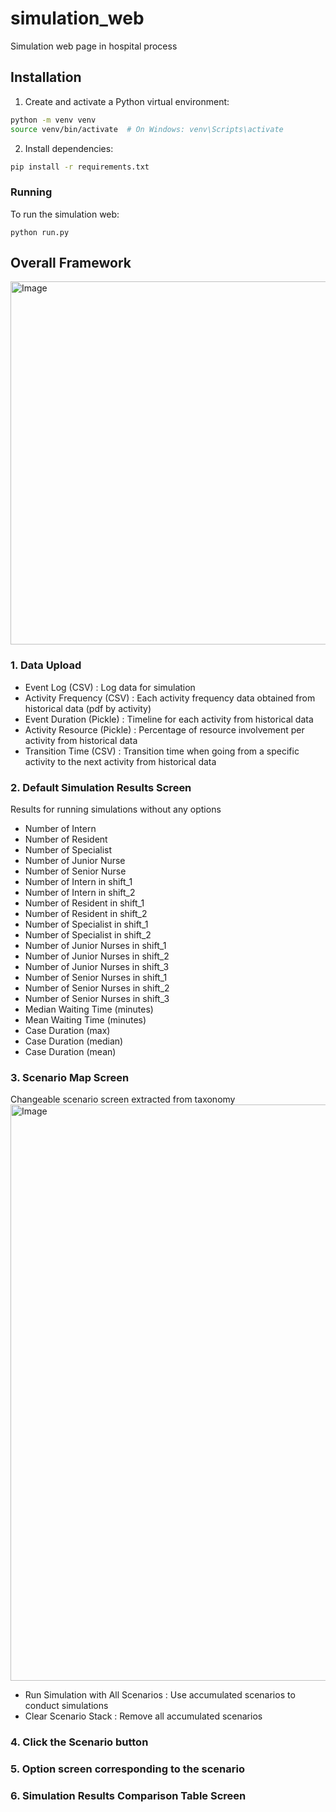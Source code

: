 # simulation_web
Simulation web page in hospital process

## Installation

1. Create and activate a Python virtual environment:
```bash
python -m venv venv
source venv/bin/activate  # On Windows: venv\Scripts\activate
```

2. Install dependencies:
```bash
pip install -r requirements.txt
```
### Running

To run the simulation web:

```
python run.py
```

## Overall Framework
<img width="645" height="581" alt="Image" src="https://github.com/user-attachments/assets/0d2c420e-aa70-4852-a5a4-c698a146bebc" />

### 1. Data Upload
- Event Log (CSV) :
Log data for simulation
- Activity Frequency (CSV) :
Each activity frequency data obtained from historical data (pdf by activity)
- Event Duration (Pickle) :
Timeline for each activity from historical data
- Activity Resource (Pickle) : 
Percentage of resource involvement per activity from historical data
- Transition Time (CSV) : 
Transition time when going from a specific activity to the next activity from historical data

### 2. Default Simulation Results Screen
Results for running simulations without any options
- Number of Intern
- Number of Resident
- Number of Specialist
- Number of Junior Nurse
- Number of Senior Nurse
- Number of Intern in shift_1
- Number of Intern in shift_2
- Number of Resident in shift_1
- Number of Resident in shift_2
- Number of Specialist in shift_1
- Number of Specialist in shift_2
- Number of Junior Nurses in shift_1
- Number of Junior Nurses in shift_2
- Number of Junior Nurses in shift_3
- Number of Senior Nurses in shift_1
- Number of Senior Nurses in shift_2
- Number of Senior Nurses in shift_3
- Median Waiting Time (minutes)
- Mean Waiting Time (minutes)
- Case Duration (max)
- Case Duration (median)
- Case Duration (mean)

### 3. Scenario Map Screen
Changeable scenario screen extracted from taxonomy
<img width="1911" height="922" alt="Image" src="https://github.com/user-attachments/assets/60952ccf-c0a7-40d3-b005-4b484642c0d1" />
- Run Simulation with All Scenarios :
Use accumulated scenarios to conduct simulations
- Clear Scenario Stack : 
Remove all accumulated scenarios

### 4. Click the Scenario button
### 5. Option screen corresponding to the scenario
### 6. Simulation Results Comparison Table Screen